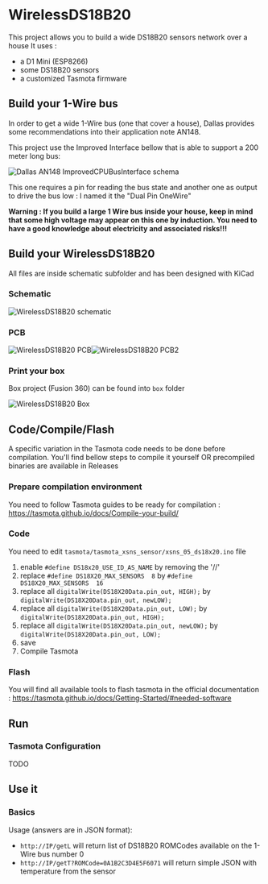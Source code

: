 # WirelessDS18B20

This project allows you to build a wide DS18B20 sensors network over a house
It uses : 
 - a D1 Mini (ESP8266)
 - some DS18B20 sensors
 - a customized Tasmota firmware


## Build your 1-Wire bus

In order to get a wide 1-Wire bus (one that cover a house), Dallas provides some recommendations into their application note AN148.

This project use the Improved Interface bellow that is able to support a 200 meter long bus:

![Dallas AN148 ImprovedCPUBusInterface schema](https://raw.github.com/Domochip/WirelessDS18B20/master/img/AN148-ImprovedCPUBusInterface.jpg)

This one requires a pin for reading the bus state and another one as output to drive the bus low : I named it the "Dual Pin OneWire"

**Warning : If you build a large 1 Wire bus inside your house, keep in mind that some high voltage may appear on this one by induction. You need to have a good knowledge about electricity and associated risks!!!**

## Build your WirelessDS18B20

All files are inside schematic subfolder and has been designed with KiCad

### Schematic

![WirelessDS18B20 schematic](https://raw.github.com/Domochip/WirelessDS18B20/master/img/schematic.jpg)

### PCB

![WirelessDS18B20 PCB](https://raw.github.com/Domochip/WirelessDS18B20/master/img/pcb.jpg)![WirelessDS18B20 PCB2](https://raw.github.com/Domochip/WirelessDS18B20/master/img/pcb2.jpg)

### Print your box

Box project (Fusion 360) can be found into `box` folder

![WirelessDS18B20 Box](https://raw.github.com/Domochip/WirelessDS18B20/master/img/box.jpg)

## Code/Compile/Flash

A specific variation in the Tasmota code needs to be done before compilation.
You'll find bellow steps to compile it yourself OR precompiled binaries are available in Releases

### Prepare compilation environment

You need to follow Tasmota guides to be ready for compilation : 
https://tasmota.github.io/docs/Compile-your-build/

### Code

You need to edit `tasmota/tasmota_xsns_sensor/xsns_05_ds18x20.ino` file

1. enable `#define DS18x20_USE_ID_AS_NAME` by removing the '//' 
2. replace `#define DS18X20_MAX_SENSORS  8` by `#define DS18X20_MAX_SENSORS  16`
3. replace all `digitalWrite(DS18X20Data.pin_out, HIGH);` by `digitalWrite(DS18X20Data.pin_out, newLOW);`
4. replace all `digitalWrite(DS18X20Data.pin_out, LOW);` by `digitalWrite(DS18X20Data.pin_out, HIGH);`
5. replace all `digitalWrite(DS18X20Data.pin_out, newLOW);` by `digitalWrite(DS18X20Data.pin_out, LOW);`
6. save
7. Compile Tasmota

### Flash

You will find all available tools to flash tasmota in the official documentation : 
https://tasmota.github.io/docs/Getting-Started/#needed-software

## Run

### Tasmota Configuration

TODO

## Use it

### Basics

Usage (answers are in JSON format):

- `http://IP/getL` will return list of DS18B20 ROMCodes available on the 1-Wire bus number 0
- `http://IP/getT?ROMCode=0A1B2C3D4E5F6071` will return simple JSON with temperature from the sensor